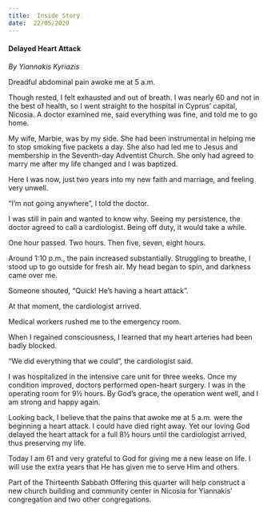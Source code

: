 ```yaml
---
title:  Inside Story
date:  22/05/2020
---
```


#### Delayed Heart Attack

_By Yiannakis Kyriazis_

Dreadful abdominal pain awoke me at 5 a.m.

Though rested, I felt exhausted and out of breath. I was nearly 60 and not in the best of health, so I went straight to the hospital in Cyprus’ capital, Nicosia. A doctor examined me, said everything was fine, and told me to go home.

My wife, Marbie, was by my side. She had been instrumental in helping me to stop smoking five packets a day. She also had led me to Jesus and membership in the Seventh-day Adventist Church. She only had agreed to marry me after my life changed and I was baptized.

Here I was now, just two years into my new faith and marriage, and feeling very unwell.

“I’m not going anywhere”, I told the doctor.

I was still in pain and wanted to know why. Seeing my persistence, the doctor agreed to call a cardiologist. Being off duty, it would take a while.

One hour passed. Two hours. Then five, seven, eight hours.

Around 1:10 p.m., the pain increased substantially. Struggling to breathe, I stood up to go outside for fresh air. My head began to spin, and darkness came over me.

Someone shouted, “Quick! He’s having a heart attack”.

At that moment, the cardiologist arrived.

Medical workers rushed me to the emergency room.

When I regained consciousness, I learned that my heart arteries had been badly blocked.

“We did everything that we could”, the cardiologist said.

I was hospitalized in the intensive care unit for three weeks. Once my condition improved, doctors performed open-heart surgery. I was in the operating room for 9½ hours. By God’s grace, the operation went well, and I am strong and happy again.

Looking back, I believe that the pains that awoke me at 5 a.m. were the beginning a heart attack. I could have died right away. Yet our loving God delayed the heart attack for a full 8½ hours until the cardiologist arrived, thus preserving my life.

Today I am 61 and very grateful to God for giving me a new lease on life. I will use the extra years that He has given me to serve Him and others.

Part of the Thirteenth Sabbath Offering this quarter will help construct a new church building and community center in Nicosia for Yiannakis’ congregation and two other congregations.